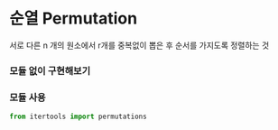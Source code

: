 # 순열 Permutation
서로 다른 n 개의 원소에서 r개를 중복없이 뽑은 후 순서를 가지도록 정렬하는 것


### 모듈 없이 구현해보기



### 모듈 사용

```python
from itertools import permutations
```